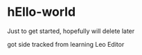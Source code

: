 # hEllo-world
Just to get started, hopefully will delete later

got side tracked from learning Leo Editor
